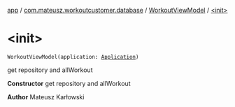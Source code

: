 [app](../../index.md) / [com.mateusz.workoutcustomer.database](../index.md) / [WorkoutViewModel](index.md) / [&lt;init&gt;](./-init-.md)

# &lt;init&gt;

`WorkoutViewModel(application: `[`Application`](https://developer.android.com/reference/android/app/Application.html)`)`

get repository and allWorkout

**Constructor**
get repository and allWorkout

**Author**
Mateusz Karłowski

